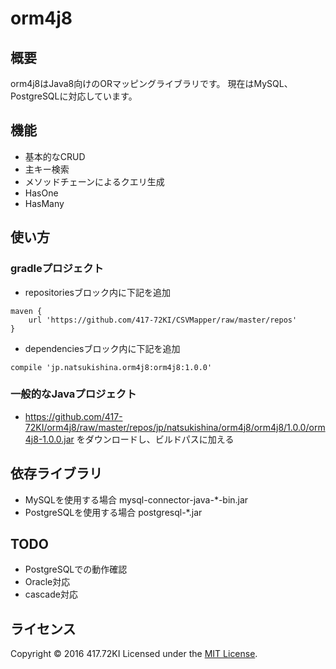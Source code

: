# orm4j8

## 概要

orm4j8はJava8向けのORマッピングライブラリです。
現在はMySQL、PostgreSQLに対応しています。

## 機能

* 基本的なCRUD
* 主キー検索
* メソッドチェーンによるクエリ生成
* HasOne
* HasMany

## 使い方

### gradleプロジェクト

* repositoriesブロック内に下記を追加
```
maven {
	url 'https://github.com/417-72KI/CSVMapper/raw/master/repos'
}
```
* dependenciesブロック内に下記を追加
```
compile 'jp.natsukishina.orm4j8:orm4j8:1.0.0'
```

### 一般的なJavaプロジェクト
* https://github.com/417-72KI/orm4j8/raw/master/repos/jp/natsukishina/orm4j8/orm4j8/1.0.0/orm4j8-1.0.0.jar
  をダウンロードし、ビルドパスに加える

## 依存ライブラリ

* MySQLを使用する場合  mysql-connector-java-*-bin.jar
* PostgreSQLを使用する場合  postgresql-*.jar

## TODO

* PostgreSQLでの動作確認
* Oracle対応
* cascade対応

## ライセンス

Copyright &copy; 2016 417.72KI
Licensed under the [MIT License][mit].

[MIT]: http://www.opensource.org/licenses/mit-license.php
